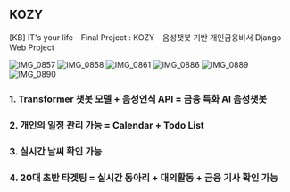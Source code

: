 ## KOZY

[KB] IT's your life - Final Project : KOZY - 음성챗봇 기반 개인금융비서
Django Web Project 


![IMG_0857](https://user-images.githubusercontent.com/70588800/179136905-33cb2042-9ee8-4240-9d97-365f92af6284.JPG)
![IMG_0858](https://user-images.githubusercontent.com/70588800/179136996-63d9e5eb-57fb-4440-82f9-7beba8292985.JPG)
![IMG_0861](https://user-images.githubusercontent.com/70588800/179137007-7434883e-ef18-4206-b70f-fb0b2521e751.JPG)
![IMG_0886](https://user-images.githubusercontent.com/70588800/179137010-be36d64c-5802-4976-8a70-831bedde69c1.JPG)
![IMG_0889](https://user-images.githubusercontent.com/70588800/179137013-c9e02e07-9ac7-45c6-99ba-5571056b3e0f.JPG)
![IMG_0890](https://user-images.githubusercontent.com/70588800/179137024-ad86802c-7f30-4d57-90c8-a7d81e4ff88e.JPG)

### 1. Transformer 챗봇 모델 + 음성인식 API = 금융 특화 AI 음성챗봇
### 2. 개인의 일정 관리 가능 = Calendar + Todo List
### 3. 실시간 날씨 확인 가능
### 4. 20대 초반 타겟팅 = 실시간 동아리 + 대외활동 + 금융 기사 확인 가능 
